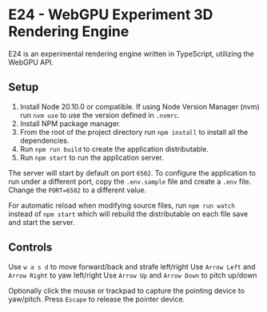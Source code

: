 # E24 - WebGPU Experiment 3D Rendering Engine

E24 is an experimental rendering engine written in TypeScript, utilizing the WebGPU API.

## Setup

1. Install Node 20.10.0 or compatible. If using Node Version Manager (nvm) run `nvm use` to use the version defined in `.nvmrc`.
2. Install NPM package manager.
3. From the root of the project directory run `npm install` to install all the dependencies.
4. Run `npm run build` to create the application distributable.
5. Run `npm start` to run the application server.

The server will start by default on port `6502`. To configure the application to run under a different port, copy the `.env.sample` file and create a `.env` file. Change the `PORT=6502` to a different value.

For automatic reload when modifying source files, run `npm run watch` instead of `npm start` which will rebuild the distributable on each file save and start the server.

## Controls

Use `w a s d` to move forward/back and strafe left/right
Use `Arrow Left` and `Arrow Right` to yaw left/right
Use `Arrow Up` and `Arrow Down` to pitch up/down

Optionally click the mouse or trackpad to capture the pointing device to yaw/pitch. Press `Escape` to release the pointer device.
